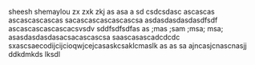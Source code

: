 sheesh
shemaylou
zx zxk zkj  as asa a
sd
csdcsdasc
ascascas
ascascascascas
sacascascascascascsa
asdasdasdasdasdfsdf
ascascascascascacsvsdv
sddfsdfsdfas as ;mas ;sam ;msa; msa; 
asasdasdasdasacsacascascsa
saascasascadcdcdc
sxascsaecodijcijcioqwjcejcasaskcsaklcmaslk as as sa
ajncasjcnascnasjj
ddkdmkds lksdl
